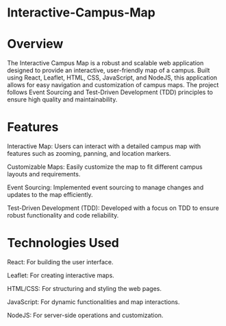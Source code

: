 # Interactive-Campus-Map

# Overview

The Interactive Campus Map is a robust and scalable web application designed to provide an interactive, user-friendly map of a campus. Built using React, Leaflet, HTML, CSS, JavaScript, and NodeJS, this application allows for easy navigation and customization of campus maps. The project follows Event Sourcing and Test-Driven Development (TDD) principles to ensure high quality and maintainability.

# Features

Interactive Map: Users can interact with a detailed campus map with features such as zooming, panning, and location markers.

Customizable Maps: Easily customize the map to fit different campus layouts and requirements.

Event Sourcing: Implemented event sourcing to manage changes and updates to the map efficiently.

Test-Driven Development (TDD): Developed with a focus on TDD to ensure robust functionality and code reliability.

# Technologies Used

React: For building the user interface.

Leaflet: For creating interactive maps.

HTML/CSS: For structuring and styling the web pages.

JavaScript: For dynamic functionalities and map interactions.

NodeJS: For server-side operations and customization.
